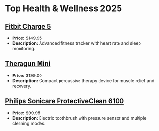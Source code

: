 # Top Health & Wellness 2025

## [Fitbit Charge 5](https://www.amazon.com/dp/B09BXQG2KT?tag=mychanneld-20)
- **Price:** $149.95
- **Description:** Advanced fitness tracker with heart rate and sleep monitoring.

## [Theragun Mini](https://www.amazon.com/dp/B07WRKXQWJ?tag=mychanneld-20)
- **Price:** $199.00
- **Description:** Compact percussive therapy device for muscle relief and recovery.

## [Philips Sonicare ProtectiveClean 6100](https://www.amazon.com/dp/B07GJ6ZMTT?tag=mychanneld-20)
- **Price:** $99.95
- **Description:** Electric toothbrush with pressure sensor and multiple cleaning modes.

